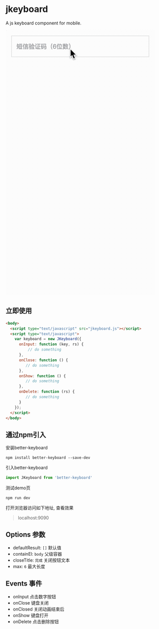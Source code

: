 # jkeyboard
A js keyboard component for mobile.

![jkeyboard preview](./demo.gif)  

## 立即使用

```HTML
<body>
  <script type="text/javascript" src="jkeyboard.js"></script>
  <script type="text/javascript">
    var keyboard = new JKeyboard({
      onInput: function (key, rs) {
          // do something
      },
      onClose: function () {
         // do something
      },
      onShow: function () {
         // do something 
      },
      onDelete: function (rs) {
         // do something
      }
    });                             
  </script>
</body>
```  

## 通过npm引入

安装better-keyboard

```shell
npm install better-keyboard --save-dev
```
引入better-keyboard

```javascript
import JKeyboard from 'better-keyboard'
````

测试demo页

```shell
npm run dev
```

打开浏览器访问如下地址, 查看效果

> localhost:9090  

## Options 参数  

-  defaultResult: `[]` 默认值
-  containEl:  `body` 父级容器
-  closeTitle: `完成` 关闭按钮文本
-  max:  `6` 最大长度

## Events 事件

-  onInput  点击数字按钮
-  onClose  键盘关闭
-  onClosed 关闭动画结束后 
-  onShow  键盘打开
-  onDelete 点击删除按钮